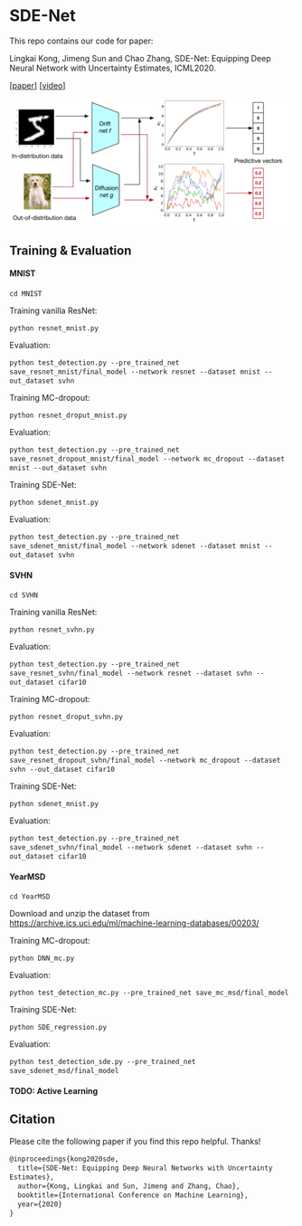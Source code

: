 # SDE-Net
This repo contains our code for paper: 

Lingkai Kong, Jimeng Sun and Chao Zhang, SDE-Net: Equipping Deep Neural Network with Uncertainty Estimates, ICML2020.

[[paper](https://arxiv.org/abs/2008.10546)] [[video](https://www.youtube.com/watch?v=RylZA4Ioc3M)]

![SDE-Net](figure/illustration.png)



## Training & Evaluation

#### MNIST
```
cd MNIST
```
Training vanilla ResNet:
```
python resnet_mnist.py 
```
Evaluation:
```
python test_detection.py --pre_trained_net save_resnet_mnist/final_model --network resnet --dataset mnist --out_dataset svhn

```
Training MC-dropout:
```
python resnet_droput_mnist.py 
```
Evaluation:
```
python test_detection.py --pre_trained_net save_resnet_dropout_mnist/final_model --network mc_dropout --dataset mnist --out_dataset svhn

```
Training SDE-Net:
```
python sdenet_mnist.py 
```
Evaluation:
```
python test_detection.py --pre_trained_net save_sdenet_mnist/final_model --network sdenet --dataset mnist --out_dataset svhn
```

#### SVHN
```
cd SVHN
```
Training vanilla ResNet:
```
python resnet_svhn.py 
```
Evaluation:
```
python test_detection.py --pre_trained_net save_resnet_svhn/final_model --network resnet --dataset svhn --out_dataset cifar10
```
Training MC-dropout:
```
python resnet_droput_svhn.py 
```
Evaluation:
```
python test_detection.py --pre_trained_net save_resnet_dropout_svhn/final_model --network mc_dropout --dataset svhn --out_dataset cifar10
```
Training SDE-Net:
```
python sdenet_mnist.py 
```
Evaluation:
```
python test_detection.py --pre_trained_net save_sdenet_svhn/final_model --network sdenet --dataset svhn --out_dataset cifar10
```

#### YearMSD
```
cd YearMSD
```
Download and unzip the dataset from https://archive.ics.uci.edu/ml/machine-learning-databases/00203/

Training MC-dropout:
```
python DNN_mc.py
```
Evaluation:
```
python test_detection_mc.py --pre_trained_net save_mc_msd/final_model
```
Training SDE-Net:
```
python SDE_regression.py
```
Evaluation:
```
python test_detection_sde.py --pre_trained_net save_sdenet_msd/final_model
```

#### TODO: Active Learning


## Citation
Please cite the following paper if you find this repo helpful. Thanks!
```
@inproceedings{kong2020sde,
  title={SDE-Net: Equipping Deep Neural Networks with Uncertainty Estimates},
  author={Kong, Lingkai and Sun, Jimeng and Zhang, Chao},
  booktitle={International Conference on Machine Learning},
  year={2020}
}
```

